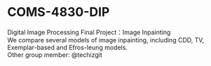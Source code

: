 # COMS-4830-DIP

Digital Image Processing Final Project：Image Inpainting  
We compare several models of image inpainting, including CDD, TV, Exemplar-based and Efros-leung models.  
Other group member: @techizgit

